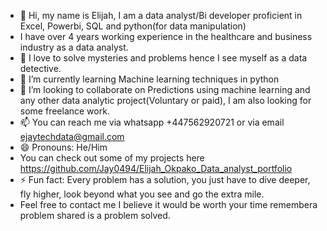 - 👋 Hi, my name is Elijah, I am a data analyst/Bi developer proficient in Excel, Powerbi, SQL and python(for data manipulation)
- I have over 4 years working experience in the healthcare and business industry as a data analyst.
- 👀 I love to solve mysteries and problems hence I see myself as a data detective.
- 🌱 I’m currently learning Machine learning techniques in python 
- 💞️ I’m looking to collaborate on Predictions using machine learning and any other data analytic project(Voluntary or paid), I am also looking for some freelance work.  
- 📫 You can reach me via whatsapp +447562920721 or via email ejaytechdata@gmail.com
- 😄 Pronouns: He/Him
- You can check out some of my projects here https://github.com/Jay0494/Elijah_Okpako_Data_analyst_portfolio
- ⚡ Fun fact: Every problem has a solution, you just have to dive deeper, fly higher, look beyond what you see and go the extra mile.
- Feel free to contact me I believe it would be worth your time remembera problem shared is a problem solved.

<!---
Jay0494/Jay0494 is a ✨ special ✨ repository because its `README.md` (this file) appears on your GitHub profile.
You can click the Preview link to take a look at your changes.
--->
